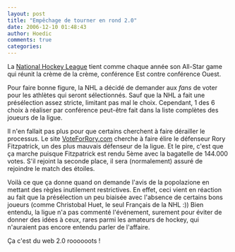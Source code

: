 ```yaml
---
layout: post
title: "Empêchage de tourner en rond 2.0"
date: 2006-12-10 01:48:43
author: Hoedic
comments: true
categories: 
---
```



La [National Hockey League](http://www.nhl.com/) tient comme chaque année son All-Star game qui réunit la crème de la crème, conférence Est contre conférence Ouest.

Pour faire bonne figure, la NHL a décidé de demander aux *fans* de voter pour les athlètes qui seront sélectionnés. Sauf que la NHL a fait une présélection assez stricte, limitant pas mal le choix. Cependant, 1 des 6 choix à réaliser par conférence peut-être fait dans la liste complètes des joueurs de la ligue.

Il n'en fallait pas plus pour que certains cherchent à faire dérailler le processus. Le site [VoteForRory.com](http://voteforrory.com/) cherche à faire élire le défenseur Rory Fitzpatrick, un des plus mauvais défenseur de la ligue. Et le pire, c'est que ça marche puisque Fitzpatrick est rendu 5ème avec la bagatelle de 144.000 votes. S'il rejoint la seconde place, il sera (normalement) assuré de rejoindre le match des étoiles.

Voilà ce que ça donne quand on demande l'avis de la popolazione en mettant des règles inutilement restrictives. En effet, ceci vient en réaction au fait que la présélection un peu biaisée avec l'absence de certains bons joueurs (comme Christobal Huet, le seul Français de la NHL :)) Bien entendu, la ligue n'a pas commenté l'événement, surement pour éviter de donner des idées à ceux, rares parmi les amateurs de hockey, qui n'auraient pas encore entendu parler de l'affaire.

Ça c'est du web 2.0 roooooots !